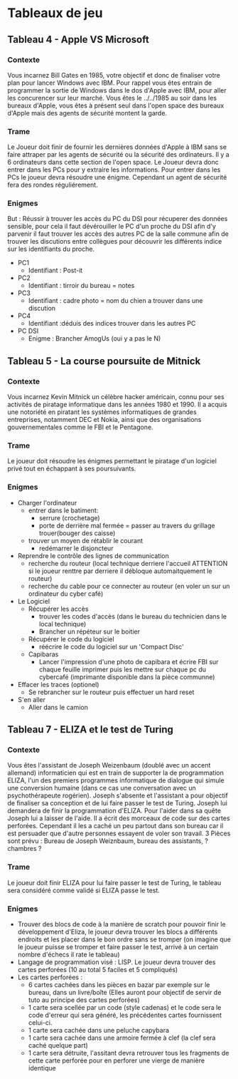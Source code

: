 # Tableaux de jeu
## Tableau 4 - Apple VS Microsoft 
### Contexte 
Vous incarnez Bill Gates en 1985, votre objectif et donc de finaliser votre plan pour lancer Windows avec IBM. Pour rappel vous êtes entrain de programmer la sortie de Windows dans le dos d'Apple avec IBM, pour aller les concurencer sur leur marché. Vous êtes le ../../1985 au soir dans les bureaux d'Apple, vous êtes à présent seul dans l'open space des bureaux d'Apple mais des agents de sécurité montent la garde.
### Trame
Le Joueur doit finir de fournir les dernières données d'Apple à IBM sans se faire attraper par les agents de sécurité ou la sécurité des ordinateurs. Il y a 6 ordinateurs dans cette section de l'open space. Le Joueur devra donc entrer dans les PCs pour y extraire les informations. Pour entrer dans les PCs le joueur devra résoudre une énigme. Cependant un agent de sécurité fera des rondes réguliérement.
 ### Enigmes
 But : Réussir à trouver les accès du PC du DSI pour récuperer des données sensible, pour cela il faut dévérouiller le PC d'un proche du DSI afin d'y parvenir il faut trouver les accès des autres PC de la salle commune afin de trouver les discutions entre collègues pour découvrir les différents indice sur les identifiants du proche.
- PC1 
  - Identifiant : Post-it
- PC2
  - Identifiant : tirroir du bureau = notes
- PC3
  - Identifiant : cadre photo = nom du chien a trouver dans une discution
- PC4
  - Identifiant :déduis des indices trouver dans les autres PC
- PC DSI
  - Enigme : Brancher AmogUs (oui y a pas le N)
## Tableau 5 - La course poursuite de Mitnick
### Contexte
Vous incarnez Kevin Mitnick un célèbre hacker américain, connu pour ses activités de piratage informatique dans les années 1980 et 1990. Il a acquis une notoriété en piratant les systèmes informatiques de grandes entreprises, notamment DEC et Nokia, ainsi que des organisations gouvernementales comme le FBI et le Pentagone.
### Trame
Le joueur doit résoudre les énigmes permettant le piratage d'un logiciel privé tout en échappant à ses poursuivants.
### Enigmes
- Charger l'ordinateur
    - entrer dans le batiment:
        - serrure (crochetage)
        - porte de derrière mal fermée = passer au travers du grillage trouer(bouger des caisse)
    - trouver un moyen de rétablir le courant 
        - redémarrer le disjoncteur
- Reprendre le contrôle des lignes de communication
    - recherche du routeur (local technique derriere l'accueil ATTENTION si le joueur renttre par derriere il débloque automaitquement le routeur)
    - recherche du cable pour ce connecter au routeur (en voler un sur un ordinateur du cyber café) 
- Le Logiciel
    - Récupérer les accès
        - trouver les codes d'accès (dans le bureau du technicien dans le local technique)
        - Brancher un répéteur sur le boitier 
    - Récupérer le code du logiciel 
        - réécrire le code du logiciel sur un 'Compact Disc' 
    - Capibaras
        - Lancer l'impression d'une photo de capibara et écrire FBI sur chaque feuille imprimer puis les mettre sur chaque pc du cybercafé (imprimante disponible dans la pièce communne)
- Effacer les traces (optionel)
    - Se rebrancher sur le routeur puis effectuer un hard reset 
- S'en aller
    - Aller dans le camion
## Tableau 7 - ELIZA et le test de Turing
### Contexte
Vous êtes l'assistant de Joseph Weizenbaum (doublé avec un accent allemand) informaticien qui est en train de supporter la de programmation ELIZA, l'un des premiers programmes informatique de dialogue qui simule une conversion humaine (dans ce cas une conversation avec un psychothérapeute rogérien). Joseph s'absente et l'assistant a pour objectif de finaliser sa conception et de lui faire passer le test de Turing. Joseph lui demandera de finir la programmation d'ELIZA. Pour l'aider dans sa quête Joseph lui a laisser de l'aide. Il a écrit des morceaux de code sur des cartes perforées. Cependant il les a caché un peu partout dans son bureau car il est persuader que d'autre personnes essayent de voler son travail. 3 Pièces sont prévu : Bureau de Joseph Weiznbaum, bureau des assistants, ? chambres ?
### Trame
Le joueur doit finir ELIZA pour lui faire passer le test de Turing, le tableau sera considéré comme validé si ELIZA passe le test.
### Enigmes
- Trouver des blocs de code à la manière de scratch pour pouvoir finir le développement d'Eliza, le joueur devra trouver les blocs a différents endroits et les placer dans le bon ordre sans se tromper (on imagine que le joueur puisse se tromper et faire passer le test, arrivé à un certain nombre d'échecs il rate le tableau)
- Langage de programmation visé : LISP. Le joueur devra trouver des cartes perforées (10 au total 5 faciles et 5 compliqués)
- Les cartes perforées : 
    - 6 cartes cachées dans les pièces en bazar par exemple sur le bureau, dans un livre/boîte (Elles auront pour objectif de servir de tuto au principe des cartes perforées)
    - 1 carte sera scellée par un code (style cadenas) et le code sera le code d'erreur qui sera généré, les précédentes cartes fournissent celui-ci. 
    - 1 carte sera cachée dans une peluche capybara
    - 1 carte sera cachée dans une armoire fermée à clef (la clef sera caché quelque part)
    - 1 carte sera détruite, l'assitant devra retrouver tous les fragments de cette carte perforée pour en perforer une vierge de manière identique